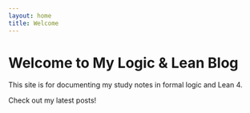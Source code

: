 ```yaml
---
layout: home
title: Welcome
---
```


# Welcome to My Logic & Lean Blog

This site is for documenting my study notes in formal logic and Lean 4.

Check out my latest posts!